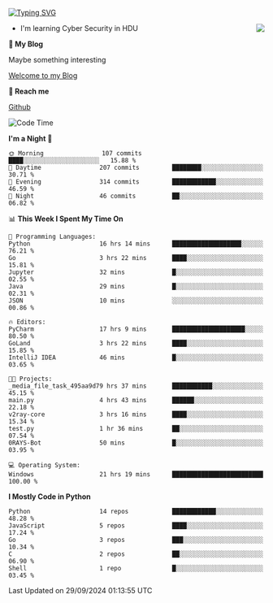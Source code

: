 [![Typing SVG](https://readme-typing-svg.herokuapp.com?font=Fira+Code&pause=1000&random=false&width=450&height=60&lines=Hello+%F0%9F%91%8B%F0%9F%8F%BB;I'm+JBNRZ)](https://git.io/typing-svg)

<a href="#">
  <img align="right" src="https://github-readme-stats.vercel.app/api?username=JBNRZ&show_icons=true&bg_color=15,f2f7fd,E0EAFC" />
</a>

- I'm learning Cyber Security in HDU

 **🌱 My Blog**

Maybe something interesting

[Welcome to my Blog](https://jbnrz.com.cn/)

 **💬 Reach me** 

[Github](https://github.com/JBNRZ)


<!--START_SECTION:waka-->
![Code Time](http://img.shields.io/badge/Code%20Time-688%20hrs%2057%20mins-blue)

**I'm a Night 🦉** 

```text
🌞 Morning                107 commits         ████░░░░░░░░░░░░░░░░░░░░░   15.88 % 
🌆 Daytime                207 commits         ████████░░░░░░░░░░░░░░░░░   30.71 % 
🌃 Evening                314 commits         ████████████░░░░░░░░░░░░░   46.59 % 
🌙 Night                  46 commits          ██░░░░░░░░░░░░░░░░░░░░░░░   06.82 % 
```


📊 **This Week I Spent My Time On** 

```text
💬 Programming Languages: 
Python                   16 hrs 14 mins      ███████████████████░░░░░░   76.21 % 
Go                       3 hrs 22 mins       ████░░░░░░░░░░░░░░░░░░░░░   15.81 % 
Jupyter                  32 mins             █░░░░░░░░░░░░░░░░░░░░░░░░   02.55 % 
Java                     29 mins             █░░░░░░░░░░░░░░░░░░░░░░░░   02.31 % 
JSON                     10 mins             ░░░░░░░░░░░░░░░░░░░░░░░░░   00.86 % 

🔥 Editors: 
PyCharm                  17 hrs 9 mins       ████████████████████░░░░░   80.50 % 
GoLand                   3 hrs 22 mins       ████░░░░░░░░░░░░░░░░░░░░░   15.85 % 
IntelliJ IDEA            46 mins             █░░░░░░░░░░░░░░░░░░░░░░░░   03.65 % 

🐱‍💻 Projects: 
_media_file_task_495aa9d79 hrs 37 mins       ███████████░░░░░░░░░░░░░░   45.15 % 
main.py                  4 hrs 43 mins       ██████░░░░░░░░░░░░░░░░░░░   22.18 % 
v2ray-core               3 hrs 16 mins       ████░░░░░░░░░░░░░░░░░░░░░   15.34 % 
test.py                  1 hr 36 mins        ██░░░░░░░░░░░░░░░░░░░░░░░   07.54 % 
0RAYS-Bot                50 mins             █░░░░░░░░░░░░░░░░░░░░░░░░   03.95 % 

💻 Operating System: 
Windows                  21 hrs 19 mins      █████████████████████████   100.00 % 
```

**I Mostly Code in Python** 

```text
Python                   14 repos            ████████████░░░░░░░░░░░░░   48.28 % 
JavaScript               5 repos             ████░░░░░░░░░░░░░░░░░░░░░   17.24 % 
Go                       3 repos             ███░░░░░░░░░░░░░░░░░░░░░░   10.34 % 
C                        2 repos             ██░░░░░░░░░░░░░░░░░░░░░░░   06.90 % 
Shell                    1 repo              █░░░░░░░░░░░░░░░░░░░░░░░░   03.45 % 
```




 Last Updated on 29/09/2024 01:13:55 UTC
<!--END_SECTION:waka-->
